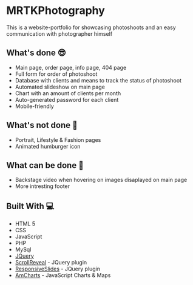 # MRTKPhotography
This is a website-portfolio for showcasing photoshoots and an easy communication with photographer himself
## What's done 😎
* Main page, order page, info page, 404 page
* Full form for order of photoshoot
* Database with clients and means to track the status of photoshoot
* Automated slideshow on main page
* Chart with an amount of сlients per month
* Auto-generated password for each client
* Mobile-friendly
## What's not done 🥺
* Portrait, Lifestyle & Fashion pages
* Animated humburger icon
## What can be done 🤔
* Backstage video when hovering on images disaplayed on main page
* More intresting footer
## Built With 💻
* HTML 5
* CSS
* JavaScript 
* PHP
* MySql
* [JQuery](https://jquery.com) 
* [ScrollReveal](https://scrollrevealjs.org) - JQuery plugin
* [ResponsiveSlides](http://responsiveslides.com) - JQuery plugin
* [AmCharts](https://www.amcharts.com) - JavaScript Charts & Maps
